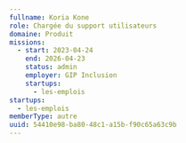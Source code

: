 ```yaml
---
fullname: Koria Kone
role: Chargée du support utilisateurs
domaine: Produit
missions:
  - start: 2023-04-24
    end: 2026-04-23
    status: admin
    employer: GIP Inclusion
    startups:
      - les-emplois
startups:
  - les-emplois
memberType: autre
uuid: 54410e98-ba80-48c1-a15b-f90c65a63c9b
---
```

